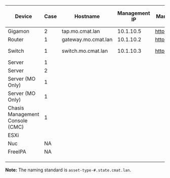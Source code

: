 | Device                          | Case | Hostname            | Management IP | Management UI     | Out of Band Management (iDRAC) | Default Username | Default Passphrase | Current Username | Current Passphrase | Note       |
|---------------------------------|------|---------------------|---------------|-------------------|--------------------------------|------------------|--------------------|------------------|--------------------|------------|
| Gigamon                         | 2    | tap.mo.cmat.lan     | 10.1.10.5     | https://10.1.10.5 | NA                             | admin            | admin123A!         | admin            | CYBERadmin1234!@#$ |            |
| Router                          | 1    | gateway.mo.cmat.lan | 10.1.10.2     | https://10.1.10.2 | NA                             | username1        | password1          | admin            | CYBERadmin1234!@#$ | DNS        |
| Switch                          | 1    | switch.mo.cmat.lan  | 10.1.10.3     | https://10.1.10.3 | NA                             | NA               | NA                 | NA               | CYBERadmin1234!@#$ | NTP / DHCP |
| Server                          | 1    |                     |               |                   | 10.1.10.6                      | NA               |                    |                  |                    |            |
| Server                          | 2    |                     |               |                   | 10.1.10.7                      | NA               |                    |                  |                    |            |
| Server (MO Only)                | 1    |                     |               |                   | 10.1.10.8                      | NA               |                    |                  |                    |            |
| Server (MO Only)                | 1    |                     |               |                   | 10.1.10.9                      | NA               |                    |                  |                    |            |
| Chasis Management Console (CMC) | 1    |                     |               |                   | 10.1.10.10                     | root             | calvin             | root             | CYBERadmin1234!@#$ |            |
| ESXi                            |      |                     |               |                   | 10.1.10.11                     | NA               |                    |                  |                    |            |
| Nuc                             | NA   |                     |               |                   | 10.1.10.12                     | NA               |                    |                  |                    |            |
| FreeIPA                         | NA   |                     |               |                   | 10.1.10.13                     | NA               |                    |                  |                    |            |
|                                 |      |                     |               |                   |                                |                  |                    |                  |                    |            |
|                                 |      |                     |               |                   |                                |                  |                    |                  |                    |            |
|                                 |      |                     |               |                   |                                |                  |                    |                  |                    |            |

**Note:** The naming standard is `asset-type-#.state.cmat.lan`.

